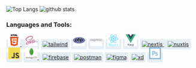 <p align="left"> 
  <img alt="Top Langs" height="150px" src="https://github-readme-stats.vercel.app/api/top-langs/?username=yuyuyusan&layout=compact&theme=tokyonight" />
  <img alt="github stats" height="150px" src="https://github-readme-stats.vercel.app/api?username=yuyuyusan&theme=tokyonight&show_icons=true" />
</p>

<h3 align="left">Languages and Tools:</h3>
<p align="left">
  <a href="https://www.w3.org/html/" target="_blank" rel="noreferrer" style="background: rgb(230, 237, 243); padding: 5px; border-radius: 3px;"><img src="https://raw.githubusercontent.com/devicons/devicon/master/icons/html5/html5-original-wordmark.svg" alt="html5" width="32" height="32" /> 
  <a href="https://sass-lang.com" target="_blank" rel="noreferrer" style="background: rgb(230, 237, 243); padding: 5px; border-radius: 3px;"><img src="https://raw.githubusercontent.com/devicons/devicon/master/icons/sass/sass-original.svg" alt="sass" width="32" height="32" /></a>
  <a href="https://tailwindcss.com/" target="_blank" rel="noreferrer" style="background: rgb(230, 237, 243); padding: 5px; border-radius: 3px;"><img src="https://www.vectorlogo.zone/logos/tailwindcss/tailwindcss-icon.svg" alt="tailwind" width="32" height="32" /></a>
  <a href="https://www.php.net" target="_blank" rel="noreferrer" style="background: rgb(230, 237, 243); padding: 5px; border-radius: 3px;"><img src="https://raw.githubusercontent.com/devicons/devicon/master/icons/php/php-original.svg" alt="php" width="32" height="32" /></a>
  <a href="https://expressjs.com" target="_blank" rel="noreferrer" style="background: rgb(230, 237, 243); padding: 5px; border-radius: 3px;"><img src="https://raw.githubusercontent.com/devicons/devicon/master/icons/express/express-original-wordmark.svg" alt="express" width="32" height="32" /></a>
  <a href="https://reactjs.org/" target="_blank" rel="noreferrer" style="background: rgb(230, 237, 243); padding: 5px; border-radius: 3px;"><img src="https://raw.githubusercontent.com/devicons/devicon/master/icons/react/react-original-wordmark.svg" alt="react" width="32" height="32" /></a>
  <a href="https://vuejs.org/" target="_blank" rel="noreferrer" style="background: rgb(230, 237, 243); padding: 5px; border-radius: 3px;"><img src="https://raw.githubusercontent.com/devicons/devicon/master/icons/vuejs/vuejs-original-wordmark.svg" alt="vuejs" width="32" height="32" /></a>
  <a href="https://nextjs.org/" target="_blank" rel="noreferrer" style="background: rgb(230, 237, 243); padding: 5px; border-radius: 3px;"><img src="https://cdn.worldvectorlogo.com/logos/nextjs-2.svg" alt="nextjs" width="32" height="32" /> 
  <a href="https://nuxtjs.org/" target="_blank" rel="noreferrer" style="background: rgb(230, 237, 243); padding: 5px; border-radius: 3px;"><img src="https://www.vectorlogo.zone/logos/nuxtjs/nuxtjs-icon.svg" alt="nuxtjs" width="32" height="32" /></a>
  <a href="https://developer.mozilla.org/en-US/docs/Web/JavaScript" target="_blank" rel="noreferrer" style="background: rgb(230, 237, 243); padding: 5px; border-radius: 3px;"><img src="https://raw.githubusercontent.com/devicons/devicon/master/icons/javascript/javascript-original.svg" alt="javascript" width="32" height="32" /></a>
  <a href="https://www.mongodb.com/" target="_blank" rel="noreferrer" style="background: rgb(230, 237, 243); padding: 5px; border-radius: 3px;"><img src="https://raw.githubusercontent.com/devicons/devicon/master/icons/mongodb/mongodb-original-wordmark.svg" alt="mongodb" width="32" height="32" /> 
  <a href="https://firebase.google.com/" target="_blank" rel="noreferrer" style="background: rgb(230, 237, 243); padding: 5px; border-radius: 3px;"><img src="https://www.vectorlogo.zone/logos/firebase/firebase-icon.svg" alt="firebase" width="32" height="32" /></a>
  <a href="https://postman.com" target="_blank" rel="noreferrer" style="background: rgb(230, 237, 243); padding: 5px; border-radius: 3px;"><img src="https://www.vectorlogo.zone/logos/getpostman/getpostman-icon.svg" alt="postman" width="32" height="32" /></a>
  <a href="https://www.figma.com/" target="_blank" rel="noreferrer" style="background: rgb(230, 237, 243); padding: 5px; border-radius: 3px;"><img src="https://www.vectorlogo.zone/logos/figma/figma-icon.svg" alt="figma" width="32" height="32" /></a>
  <a href="https://www.adobe.com/products/xd.html" target="_blank" rel="noreferrer" style="background: rgb(230, 237, 243); padding: 5px; border-radius: 3px;"><img src="https://cdn.worldvectorlogo.com/logos/adobe-xd.svg" alt="xd" width="32" height="32" /></a>
  <a href="https://www.photoshop.com/en" target="_blank" rel="noreferrer" style="background: rgb(230, 237, 243); padding: 5px; border-radius: 3px;"><img src="https://raw.githubusercontent.com/devicons/devicon/master/icons/photoshop/photoshop-line.svg" alt="photoshop" width="32" height="32" /></a>
</p>



<!--
**yuyuyusan/yuyuyusan** is a ✨ _special_ ✨ repository because its `README.md` (this file) appears on your GitHub profile.

Here are some ideas to get you started:

- 🔭 I’m currently working on ...
- 🌱 I’m currently learning ...
- 👯 I’m looking to collaborate on ...
- 🤔 I’m looking for help with ...
- 💬 Ask me about ...
- 📫 How to reach me: ...
- 😄 Pronouns: ...
- ⚡ Fun fact: ...
-->

